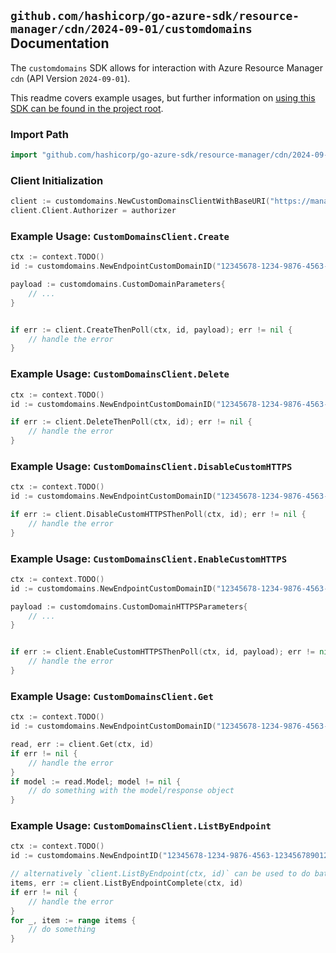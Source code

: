 
## `github.com/hashicorp/go-azure-sdk/resource-manager/cdn/2024-09-01/customdomains` Documentation

The `customdomains` SDK allows for interaction with Azure Resource Manager `cdn` (API Version `2024-09-01`).

This readme covers example usages, but further information on [using this SDK can be found in the project root](https://github.com/hashicorp/go-azure-sdk/tree/main/docs).

### Import Path

```go
import "github.com/hashicorp/go-azure-sdk/resource-manager/cdn/2024-09-01/customdomains"
```


### Client Initialization

```go
client := customdomains.NewCustomDomainsClientWithBaseURI("https://management.azure.com")
client.Client.Authorizer = authorizer
```


### Example Usage: `CustomDomainsClient.Create`

```go
ctx := context.TODO()
id := customdomains.NewEndpointCustomDomainID("12345678-1234-9876-4563-123456789012", "example-resource-group", "profileName", "endpointName", "customDomainName")

payload := customdomains.CustomDomainParameters{
	// ...
}


if err := client.CreateThenPoll(ctx, id, payload); err != nil {
	// handle the error
}
```


### Example Usage: `CustomDomainsClient.Delete`

```go
ctx := context.TODO()
id := customdomains.NewEndpointCustomDomainID("12345678-1234-9876-4563-123456789012", "example-resource-group", "profileName", "endpointName", "customDomainName")

if err := client.DeleteThenPoll(ctx, id); err != nil {
	// handle the error
}
```


### Example Usage: `CustomDomainsClient.DisableCustomHTTPS`

```go
ctx := context.TODO()
id := customdomains.NewEndpointCustomDomainID("12345678-1234-9876-4563-123456789012", "example-resource-group", "profileName", "endpointName", "customDomainName")

if err := client.DisableCustomHTTPSThenPoll(ctx, id); err != nil {
	// handle the error
}
```


### Example Usage: `CustomDomainsClient.EnableCustomHTTPS`

```go
ctx := context.TODO()
id := customdomains.NewEndpointCustomDomainID("12345678-1234-9876-4563-123456789012", "example-resource-group", "profileName", "endpointName", "customDomainName")

payload := customdomains.CustomDomainHTTPSParameters{
	// ...
}


if err := client.EnableCustomHTTPSThenPoll(ctx, id, payload); err != nil {
	// handle the error
}
```


### Example Usage: `CustomDomainsClient.Get`

```go
ctx := context.TODO()
id := customdomains.NewEndpointCustomDomainID("12345678-1234-9876-4563-123456789012", "example-resource-group", "profileName", "endpointName", "customDomainName")

read, err := client.Get(ctx, id)
if err != nil {
	// handle the error
}
if model := read.Model; model != nil {
	// do something with the model/response object
}
```


### Example Usage: `CustomDomainsClient.ListByEndpoint`

```go
ctx := context.TODO()
id := customdomains.NewEndpointID("12345678-1234-9876-4563-123456789012", "example-resource-group", "profileName", "endpointName")

// alternatively `client.ListByEndpoint(ctx, id)` can be used to do batched pagination
items, err := client.ListByEndpointComplete(ctx, id)
if err != nil {
	// handle the error
}
for _, item := range items {
	// do something
}
```
